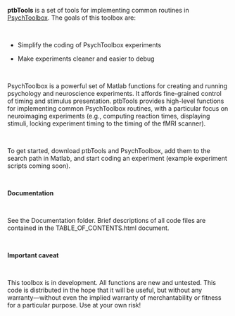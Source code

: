 **ptbTools** is a set of tools for implementing common routines in
[PsychToolbox][1]. The goals of this toolbox are:

[1]: <http://psychtoolbox.org>

 

-   Simplify the coding of PsychToolbox experiments

-   Make experiments cleaner and easier to debug

 

PsychToolbox is a powerful set of Matlab functions for creating and running
psychology and neuroscience experiments. It affords fine-grained control of
timing and stimulus presentation. ptbTools provides high-level functions for
implementing common PsychToolbox routines, with a particular focus on
neuroimaging experiments (e.g., computing reaction times, displaying stimuli,
locking experiment timing to the timing of the fMRI scanner).

 

To get started, download ptbTools and PsychToolbox, add them to the search path
in Matlab, and start coding an experiment (example experiment scripts coming
soon).

 

**Documentation**

 

See the Documentation folder. Brief descriptions of all code files are contained
in the TABLE\_OF\_CONTENTS.html document.

 

**Important caveat**

 

This toolbox is in development. All functions are new and untested. This code is
distributed in the hope that it will be useful, but without any warranty—without
even the implied warranty of merchantability or fitness for a particular
purpose. Use at your own risk!

 
